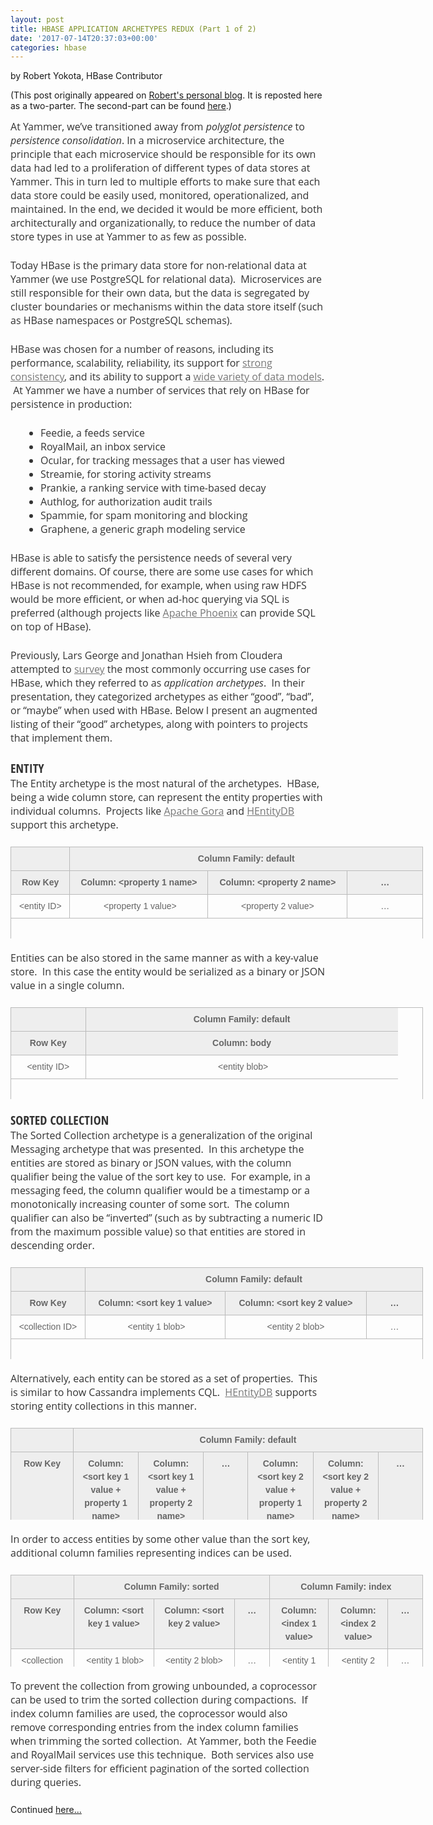 ```yaml
---
layout: post
title: HBASE APPLICATION ARCHETYPES REDUX (Part 1 of 2)
date: '2017-07-14T20:37:03+00:00'
categories: hbase
---
```

<div> 
    <p>by Robert Yokota, HBase Contributor</p> 
  </div> 
  <div> 
    <p>(This post originally appeared on <a href="https://yokota.blog/2017/07/12/hbase-application-archetypes-redux/">Robert's personal blog</a>. It is reposted here as a two-parter. The second-part can be found <a href="https://blogs.apache.org/hbase/entry/hbase-application-archetypes-redux2-part">here</a>.)</p> 
    <p style="box-sizing: border-box; border: 0px none; font-family: &quot;Open Sans&quot;, Helvetica, sans-serif; font-size: 16px; margin: 0px 0px 1.5em; outline: currentcolor none 0px; padding: 0px; vertical-align: baseline; color: #333333;">At Yammer, we’ve transitioned away from&nbsp;<em style="box-sizing: border-box; border: 0px none; font-family: inherit; font-weight: inherit; margin: 0px; outline: currentcolor none 0px; padding: 0px; vertical-align: baseline;">polyglot persistence</em> to <em style="box-sizing: border-box; border: 0px none; font-family: inherit; font-weight: inherit; margin: 0px; outline: currentcolor none 0px; padding: 0px; vertical-align: baseline;">persistence consolidation</em>. In a microservice architecture, the principle that each microservice should be responsible for its own data had led to a proliferation of different types of data stores at Yammer. This in turn led to multiple efforts to make sure that each data store could be easily used, monitored, operationalized, and maintained. In the end, we decided it would be more efficient, both architecturally and organizationally, to reduce the number of data store types in use at Yammer to as few as possible.</p> 
    <p style="box-sizing: border-box; border: 0px none; font-family: &quot;Open Sans&quot;, Helvetica, sans-serif; font-size: 16px; margin: 0px 0px 1.5em; outline: currentcolor none 0px; padding: 0px; vertical-align: baseline; color: #333333;">Today HBase is the primary data store for non-relational data at Yammer (we use PostgreSQL for relational data). &nbsp;Microservices are still responsible for their own data, but the data is segregated by cluster boundaries or mechanisms within the data store itself (such as HBase namespaces or PostgreSQL schemas).</p> 
    <p style="box-sizing: border-box; border: 0px none; font-family: &quot;Open Sans&quot;, Helvetica, sans-serif; font-size: 16px; margin: 0px 0px 1.5em; outline: currentcolor none 0px; padding: 0px; vertical-align: baseline; color: #333333;">HBase was chosen for a number of reasons, including its performance, scalability, reliability, its support for <a href="https://yokota.blog/2017/02/17/dont-settle-for-eventual-consistency/" style="box-sizing: border-box; border: 0px none; font-family: inherit; font-style: inherit; font-weight: inherit; margin: 0px; outline: currentcolor none 0px; padding: 0px; vertical-align: baseline; color: #777777; transition: all 0.3s ease-in-out 0s;">strong consistency</a>, and its ability to support a <a href="https://yokota.blog/2016/03/17/hbase-as-a-multi-model-data-store/" style="box-sizing: border-box; border: 0px none; font-family: inherit; font-style: inherit; font-weight: inherit; margin: 0px; outline: currentcolor none 0px; padding: 0px; vertical-align: baseline; color: #777777; transition: all 0.3s ease-in-out 0s;">wide variety of data models</a>. &nbsp;At Yammer we have a number of services that rely on HBase for persistence in production:</p> 
    <ul style="box-sizing: border-box; border: 0px none; font-family: &quot;Open Sans&quot;, Helvetica, sans-serif; font-size: 16px; margin: 0px 0px 1.5em 3em; outline: currentcolor none 0px; padding: 0px; vertical-align: baseline; list-style-position: initial; list-style-image: initial; color: #333333;"> 
      <li style="box-sizing: border-box; border: 0px none; font-family: inherit; font-style: inherit; font-weight: inherit; margin: 0px; outline: currentcolor none 0px; padding: 0px; vertical-align: baseline;">Feedie, a feeds service</li> 
      <li style="box-sizing: border-box; border: 0px none; font-family: inherit; font-style: inherit; font-weight: inherit; margin: 0px; outline: currentcolor none 0px; padding: 0px; vertical-align: baseline;">RoyalMail, an inbox service</li> 
      <li style="box-sizing: border-box; border: 0px none; font-family: inherit; font-style: inherit; font-weight: inherit; margin: 0px; outline: currentcolor none 0px; padding: 0px; vertical-align: baseline;">Ocular, for tracking messages that a user has viewed</li> 
      <li style="box-sizing: border-box; border: 0px none; font-family: inherit; font-style: inherit; font-weight: inherit; margin: 0px; outline: currentcolor none 0px; padding: 0px; vertical-align: baseline;">Streamie, for storing activity streams</li> 
      <li style="box-sizing: border-box; border: 0px none; font-family: inherit; font-style: inherit; font-weight: inherit; margin: 0px; outline: currentcolor none 0px; padding: 0px; vertical-align: baseline;">Prankie, a ranking service with time-based decay</li> 
      <li style="box-sizing: border-box; border: 0px none; font-family: inherit; font-style: inherit; font-weight: inherit; margin: 0px; outline: currentcolor none 0px; padding: 0px; vertical-align: baseline;">Authlog, for authorization audit trails</li> 
      <li style="box-sizing: border-box; border: 0px none; font-family: inherit; font-style: inherit; font-weight: inherit; margin: 0px; outline: currentcolor none 0px; padding: 0px; vertical-align: baseline;">Spammie, for spam monitoring and blocking</li> 
      <li style="box-sizing: border-box; border: 0px none; font-family: inherit; font-style: inherit; font-weight: inherit; margin: 0px; outline: currentcolor none 0px; padding: 0px; vertical-align: baseline;">Graphene, a generic graph modeling service</li> 
    </ul> 
    <p style="box-sizing: border-box; border: 0px none; font-family: &quot;Open Sans&quot;, Helvetica, sans-serif; font-size: 16px; margin: 0px 0px 1.5em; outline: currentcolor none 0px; padding: 0px; vertical-align: baseline; color: #333333;">HBase is able to satisfy the persistence needs of several very different domains. Of course, there are some use cases for which HBase is not recommended, for example, when using raw HDFS would be more efficient, or when ad-hoc querying via SQL is preferred (although projects like <a href="https://phoenix.apache.org/" style="box-sizing: border-box; border: 0px none; font-family: inherit; font-style: inherit; font-weight: inherit; margin: 0px; outline: currentcolor none 0px; padding: 0px; vertical-align: baseline; color: #777777; transition: all 0.3s ease-in-out 0s;">Apache Phoenix</a> can provide SQL on top of HBase).</p> 
    <p style="box-sizing: border-box; border: 0px none; font-family: &quot;Open Sans&quot;, Helvetica, sans-serif; font-size: 16px; margin: 0px 0px 1.5em; outline: currentcolor none 0px; padding: 0px; vertical-align: baseline; color: #333333;">Previously, Lars George and Jonathan Hsieh from Cloudera attempted to <a href="https://www.slideshare.net/HBaseCon/case-studies-session-7" style="box-sizing: border-box; border: 0px none; font-family: inherit; font-style: inherit; font-weight: inherit; margin: 0px; outline: currentcolor none 0px; padding: 0px; vertical-align: baseline; color: #777777; transition: all 0.3s ease-in-out 0s;">survey</a> the most commonly occurring use cases for HBase, which they referred to as <em style="box-sizing: border-box; border: 0px none; font-family: inherit; font-weight: inherit; margin: 0px; outline: currentcolor none 0px; padding: 0px; vertical-align: baseline;">application archetypes</em>. &nbsp;In their presentation, they categorized archetypes as either “good”, “bad”, or “maybe” when used with HBase. Below I present an augmented listing of their “good” archetypes, along with pointers to projects that implement them.</p> 
    <h4 style="font-family: &quot;Open Sans Condensed&quot;, Helvetica, sans-serif; letter-spacing: normal; box-sizing: border-box; border: 0px none; font-size: 20px; margin: 0px; outline: currentcolor none 0px; padding: 0px; vertical-align: baseline; clear: both; text-transform: uppercase; color: #333333;">ENTITY</h4> 
    <p style="box-sizing: border-box; border: 0px none; font-family: &quot;Open Sans&quot;, Helvetica, sans-serif; font-size: 16px; margin: 0px 0px 1.5em; outline: currentcolor none 0px; padding: 0px; vertical-align: baseline; color: #333333;">The Entity archetype is the most natural of the archetypes. &nbsp;HBase, being a wide column store, can represent the entity properties with individual columns. &nbsp;Projects like <a href="http://gora.apache.org/current/gora-hbase.html" style="color: #777777; border: 0px none; box-sizing: border-box; font-family: inherit; font-style: inherit; font-weight: inherit; margin: 0px; outline: currentcolor none 0px; padding: 0px; vertical-align: baseline; transition: all 0.3s ease-in-out 0s;">Apache Gora</a> and <a href="https://github.com/rayokota/hentitydb" style="color: #777777; border: 0px none; box-sizing: border-box; font-family: inherit; font-style: inherit; font-weight: inherit; margin: 0px; outline: currentcolor none 0px; padding: 0px; vertical-align: baseline; transition: all 0.3s ease-in-out 0s;">HEntityDB</a> support this archetype.</p> 
    <table id="zaposphere-table-courtyard" style="background-image: initial; background-position: initial; background-size: initial; background-repeat: initial; background-attachment: initial; background-origin: initial; background-clip: initial; box-sizing: border-box; border-width: 1px 1px 0px; border-style: solid; border-color: #bbbbbb; border-image: initial; font-family: Arial, sans-serif; font-size: 14px; margin: 20px 0px; outline: currentcolor none 0px; padding: 0px; vertical-align: baseline; border-spacing: 0px; width: 660px; font-stretch: normal; line-height: 1.5em; color: #666666; height: 147px;"> 
      <thead style="box-sizing: border-box; border: 0px none; font-family: inherit; font-style: inherit; font-weight: inherit; margin: 0px; outline: currentcolor none 0px; padding: 0px; vertical-align: baseline;"> 
        <tr style="box-sizing: border-box; border: 0px none; font-family: inherit; font-style: inherit; font-weight: inherit; margin: 0px; outline: currentcolor none 0px; padding: 0px; vertical-align: baseline;"> 
          <td style="font-weight: 600; font-size: 14px; line-height: 1.5em; font-family: Arial, sans-serif; box-sizing: border-box; border-width: 0px 0px 1px; border-top-style: initial; border-right-style: initial; border-bottom: 1px solid #bbbbbb; border-left-style: none; border-top-color: initial; border-right-color: initial; border-left-color: initial; border-image: initial; margin: 0px; outline: currentcolor none 0px; padding: 8px 12px; vertical-align: top; text-align: center; letter-spacing: 0px; background: #eeeeee none repeat scroll 0% 0%; width: 167px;"> </td> 
          <td colspan="3" style="font-weight: 600; font-size: 14px; line-height: 1.5em; font-family: Arial, sans-serif; box-sizing: border-box; border-width: 0px 0px 1px 1px; border-top-style: initial; border-right-style: initial; border-bottom: 1px solid #bbbbbb; border-left: 1px solid #bbbbbb; border-top-color: initial; border-right-color: initial; border-image: initial; margin: 0px; outline: currentcolor none 0px; padding: 8px 12px; vertical-align: top; text-align: center; letter-spacing: 0px; background: #eeeeee none repeat scroll 0% 0%; width: 1470px;">Column&nbsp;Family: default</td> 
        </tr> 
        <tr style="box-sizing: border-box; border: 0px none; font-family: inherit; font-style: inherit; font-weight: inherit; margin: 0px; outline: currentcolor none 0px; padding: 0px; vertical-align: baseline; background-color: #fafafa;"> 
          <td style="font-weight: 600; font-size: 14px; line-height: 1.5em; font-family: Arial, sans-serif; box-sizing: border-box; border-width: 0px 0px 1px; border-top-style: initial; border-right-style: initial; border-bottom: 1px solid #bbbbbb; border-left-style: none; border-top-color: initial; border-right-color: initial; border-left-color: initial; border-image: initial; margin: 0px; outline: currentcolor none 0px; padding: 8px 12px; vertical-align: top; text-align: center; letter-spacing: 0px; background: #eeeeee none repeat scroll 0% 0%; width: 167px;">Row Key</td> 
          <td style="font-weight: 600; font-size: 14px; line-height: 1.5em; font-family: Arial, sans-serif; box-sizing: border-box; border-width: 0px 0px 1px 1px; border-top-style: initial; border-right-style: initial; border-bottom: 1px solid #bbbbbb; border-left: 1px solid #bbbbbb; border-top-color: initial; border-right-color: initial; border-image: initial; margin: 0px; outline: currentcolor none 0px; padding: 8px 12px; vertical-align: top; text-align: center; letter-spacing: 0px; background: #eeeeee none repeat scroll 0% 0%; width: 564px;">Column: &lt;property 1 name&gt;</td> 
          <td style="font-weight: 600; font-size: 14px; line-height: 1.5em; font-family: Arial, sans-serif; box-sizing: border-box; border-width: 0px 0px 1px 1px; border-top-style: initial; border-right-style: initial; border-bottom: 1px solid #bbbbbb; border-left: 1px solid #bbbbbb; border-top-color: initial; border-right-color: initial; border-image: initial; margin: 0px; outline: currentcolor none 0px; padding: 8px 12px; vertical-align: top; text-align: center; letter-spacing: 0px; background: #eeeeee none repeat scroll 0% 0%; width: 571.922px;">Column: &lt;property 2 name&gt;</td> 
          <td style="font-weight: 600; font-size: 14px; line-height: 1.5em; font-family: Arial, sans-serif; box-sizing: border-box; border-width: 0px 0px 1px 1px; border-top-style: initial; border-right-style: initial; border-bottom: 1px solid #bbbbbb; border-left: 1px solid #bbbbbb; border-top-color: initial; border-right-color: initial; border-image: initial; margin: 0px; outline: currentcolor none 0px; padding: 8px 12px; vertical-align: top; text-align: center; letter-spacing: 0px; background: #eeeeee none repeat scroll 0% 0%; width: 334.078px;">…</td> 
        </tr> 
      </thead> 
      <tbody style="box-sizing: border-box; border: 0px none; font-family: inherit; font-style: inherit; font-weight: inherit; margin: 0px; outline: currentcolor none 0px; padding: 0px; vertical-align: baseline;"> 
        <tr style="box-sizing: border-box; border: 0px none; font-family: inherit; font-style: inherit; font-weight: inherit; margin: 0px; outline: currentcolor none 0px; padding: 0px; vertical-align: baseline;"> 
          <td style="font-size: 14px; line-height: 1.5em; font-family: Arial, sans-serif; box-sizing: border-box; border-width: 0px 0px 1px; border-top-style: initial; border-right-style: initial; border-bottom: 1px solid #bbbbbb; border-left-style: none; border-top-color: initial; border-right-color: initial; border-left-color: initial; border-image: initial; margin: 0px; outline: currentcolor none 0px; padding: 8px 12px; vertical-align: top; text-align: center; width: 167px;">&lt;entity ID&gt;</td> 
          <td style="font-size: 14px; line-height: 1.5em; font-family: Arial, sans-serif; box-sizing: border-box; border-width: 0px 0px 1px 1px; border-top-style: initial; border-right-style: initial; border-bottom: 1px solid #bbbbbb; border-left: 1px solid #bbbbbb; border-top-color: initial; border-right-color: initial; border-image: initial; margin: 0px; outline: currentcolor none 0px; padding: 8px 12px; vertical-align: top; text-align: center; width: 564px;">&nbsp;&lt;property 1 value&gt;</td> 
          <td style="font-size: 14px; line-height: 1.5em; font-family: Arial, sans-serif; box-sizing: border-box; border-width: 0px 0px 1px 1px; border-top-style: initial; border-right-style: initial; border-bottom: 1px solid #bbbbbb; border-left: 1px solid #bbbbbb; border-top-color: initial; border-right-color: initial; border-image: initial; margin: 0px; outline: currentcolor none 0px; padding: 8px 12px; vertical-align: top; text-align: center; width: 571.922px;">&lt;property 2 value&gt;</td> 
          <td style="font-size: 14px; line-height: 1.5em; font-family: Arial, sans-serif; box-sizing: border-box; border-width: 0px 0px 1px 1px; border-top-style: initial; border-right-style: initial; border-bottom: 1px solid #bbbbbb; border-left: 1px solid #bbbbbb; border-top-color: initial; border-right-color: initial; border-image: initial; margin: 0px; outline: currentcolor none 0px; padding: 8px 12px; vertical-align: top; text-align: center; width: 334.078px;">…</td> 
        </tr> 
      </tbody> 
    </table> 
    <p style="box-sizing: border-box; border: 0px none; font-family: &quot;Open Sans&quot;, Helvetica, sans-serif; font-size: 16px; margin: 0px 0px 1.5em; outline: currentcolor none 0px; padding: 0px; vertical-align: baseline; color: #333333;">Entities can be also stored in the same manner as with a key-value store. &nbsp;In this case the entity would be serialized as a binary or JSON value in a single column.</p> 
    <table id="zaposphere-table-courtyard" style="background-image: initial; background-position: initial; background-size: initial; background-repeat: initial; background-attachment: initial; background-origin: initial; background-clip: initial; box-sizing: border-box; border-width: 1px 1px 0px; border-style: solid; border-color: #bbbbbb; border-image: initial; font-family: Arial, sans-serif; font-size: 14px; margin: 20px 0px; outline: currentcolor none 0px; padding: 0px; vertical-align: baseline; border-spacing: 0px; width: 660px; font-stretch: normal; line-height: 1.5em; color: #666666; height: 147px;"> 
      <thead style="box-sizing: border-box; border: 0px none; font-family: inherit; font-style: inherit; font-weight: inherit; margin: 0px; outline: currentcolor none 0px; padding: 0px; vertical-align: baseline;"> 
        <tr style="box-sizing: border-box; border: 0px none; font-family: inherit; font-style: inherit; font-weight: inherit; margin: 0px; outline: currentcolor none 0px; padding: 0px; vertical-align: baseline;"> 
          <td style="font-weight: 600; font-size: 14px; line-height: 1.5em; font-family: Arial, sans-serif; box-sizing: border-box; border-width: 0px 0px 1px; border-top-style: initial; border-right-style: initial; border-bottom: 1px solid #bbbbbb; border-left-style: none; border-top-color: initial; border-right-color: initial; border-left-color: initial; border-image: initial; margin: 0px; outline: currentcolor none 0px; padding: 8px 12px; vertical-align: top; text-align: center; letter-spacing: 0px; background: #eeeeee none repeat scroll 0% 0%; width: 119px;"> </td> 
          <td style="font-weight: 600; font-size: 14px; line-height: 1.5em; font-family: Arial, sans-serif; box-sizing: border-box; border-width: 0px 0px 1px 1px; border-top-style: initial; border-right-style: initial; border-bottom: 1px solid #bbbbbb; border-left: 1px solid #bbbbbb; border-top-color: initial; border-right-color: initial; border-image: initial; margin: 0px; outline: currentcolor none 0px; padding: 8px 12px; vertical-align: top; text-align: center; letter-spacing: 0px; background: #eeeeee none repeat scroll 0% 0%; width: 499.734px;">Column&nbsp;Family: default</td> 
        </tr> 
        <tr style="box-sizing: border-box; border: 0px none; font-family: inherit; font-style: inherit; font-weight: inherit; margin: 0px; outline: currentcolor none 0px; padding: 0px; vertical-align: baseline; background-color: #fafafa;"> 
          <td style="font-weight: 600; font-size: 14px; line-height: 1.5em; font-family: Arial, sans-serif; box-sizing: border-box; border-width: 0px 0px 1px; border-top-style: initial; border-right-style: initial; border-bottom: 1px solid #bbbbbb; border-left-style: none; border-top-color: initial; border-right-color: initial; border-left-color: initial; border-image: initial; margin: 0px; outline: currentcolor none 0px; padding: 8px 12px; vertical-align: top; text-align: center; letter-spacing: 0px; background: #eeeeee none repeat scroll 0% 0%; width: 119px;">Row Key</td> 
          <td style="font-weight: 600; font-size: 14px; line-height: 1.5em; font-family: Arial, sans-serif; box-sizing: border-box; border-width: 0px 0px 1px 1px; border-top-style: initial; border-right-style: initial; border-bottom: 1px solid #bbbbbb; border-left: 1px solid #bbbbbb; border-top-color: initial; border-right-color: initial; border-image: initial; margin: 0px; outline: currentcolor none 0px; padding: 8px 12px; vertical-align: top; text-align: center; letter-spacing: 0px; background: #eeeeee none repeat scroll 0% 0%; width: 499.734px;">Column: body</td> 
        </tr> 
      </thead> 
      <tbody style="box-sizing: border-box; border: 0px none; font-family: inherit; font-style: inherit; font-weight: inherit; margin: 0px; outline: currentcolor none 0px; padding: 0px; vertical-align: baseline;"> 
        <tr style="box-sizing: border-box; border: 0px none; font-family: inherit; font-style: inherit; font-weight: inherit; margin: 0px; outline: currentcolor none 0px; padding: 0px; vertical-align: baseline;"> 
          <td style="font-size: 14px; line-height: 1.5em; font-family: Arial, sans-serif; box-sizing: border-box; border-width: 0px 0px 1px; border-top-style: initial; border-right-style: initial; border-bottom: 1px solid #bbbbbb; border-left-style: none; border-top-color: initial; border-right-color: initial; border-left-color: initial; border-image: initial; margin: 0px; outline: currentcolor none 0px; padding: 8px 12px; vertical-align: top; text-align: center; width: 119px;">&lt;entity ID&gt;</td> 
          <td style="font-size: 14px; line-height: 1.5em; font-family: Arial, sans-serif; box-sizing: border-box; border-width: 0px 0px 1px 1px; border-top-style: initial; border-right-style: initial; border-bottom: 1px solid #bbbbbb; border-left: 1px solid #bbbbbb; border-top-color: initial; border-right-color: initial; border-image: initial; margin: 0px; outline: currentcolor none 0px; padding: 8px 12px; vertical-align: top; text-align: center; width: 499.734px;">&nbsp;&lt;entity blob&gt;</td> 
        </tr> 
      </tbody> 
    </table> 
    <h4 style="font-family: &quot;Open Sans Condensed&quot;, Helvetica, sans-serif; letter-spacing: normal; box-sizing: border-box; border: 0px none; font-size: 20px; margin: 0px; outline: currentcolor none 0px; padding: 0px; vertical-align: baseline; clear: both; text-transform: uppercase; color: #333333;">SORTED COLLECTION</h4> 
    <p style="box-sizing: border-box; border: 0px none; font-family: &quot;Open Sans&quot;, Helvetica, sans-serif; font-size: 16px; margin: 0px 0px 1.5em; outline: currentcolor none 0px; padding: 0px; vertical-align: baseline; color: #333333;">The Sorted Collection archetype is a generalization of the original Messaging archetype that was presented. &nbsp;In this archetype the entities are stored as binary or JSON values, with the column qualifier being the value of the sort key to use. &nbsp;For example, in a messaging feed, the column qualifier would be a timestamp or a monotonically increasing counter of some sort. &nbsp;The column qualifier can also be “inverted” (such as by subtracting a numeric ID from the maximum possible value) so that entities are stored in descending order.</p> 
    <table id="zaposphere-table-courtyard" style="background-image: initial; background-position: initial; background-size: initial; background-repeat: initial; background-attachment: initial; background-origin: initial; background-clip: initial; box-sizing: border-box; border-width: 1px 1px 0px; border-style: solid; border-color: #bbbbbb; border-image: initial; font-family: Arial, sans-serif; font-size: 14px; margin: 20px 0px; outline: currentcolor none 0px; padding: 0px; vertical-align: baseline; border-spacing: 0px; width: 660px; font-stretch: normal; line-height: 1.5em; color: #666666; height: 147px;"> 
      <thead style="box-sizing: border-box; border: 0px none; font-family: inherit; font-style: inherit; font-weight: inherit; margin: 0px; outline: currentcolor none 0px; padding: 0px; vertical-align: baseline;"> 
        <tr style="box-sizing: border-box; border: 0px none; font-family: inherit; font-style: inherit; font-weight: inherit; margin: 0px; outline: currentcolor none 0px; padding: 0px; vertical-align: baseline;"> 
          <td style="font-weight: 600; font-size: 14px; line-height: 1.5em; font-family: Arial, sans-serif; box-sizing: border-box; border-width: 0px 0px 1px; border-top-style: initial; border-right-style: initial; border-bottom: 1px solid #bbbbbb; border-left-style: none; border-top-color: initial; border-right-color: initial; border-left-color: initial; border-image: initial; margin: 0px; outline: currentcolor none 0px; padding: 8px 12px; vertical-align: top; text-align: center; letter-spacing: 0px; background: #eeeeee none repeat scroll 0% 0%; width: 195px;"> </td> 
          <td colspan="3" style="font-weight: 600; font-size: 14px; line-height: 1.5em; font-family: Arial, sans-serif; box-sizing: border-box; border-width: 0px 0px 1px 1px; border-top-style: initial; border-right-style: initial; border-bottom: 1px solid #bbbbbb; border-left: 1px solid #bbbbbb; border-top-color: initial; border-right-color: initial; border-image: initial; margin: 0px; outline: currentcolor none 0px; padding: 8px 12px; vertical-align: top; text-align: center; letter-spacing: 0px; background: #eeeeee none repeat scroll 0% 0%; width: 1484.84px;">Column&nbsp;Family: default</td> 
        </tr> 
        <tr style="box-sizing: border-box; border: 0px none; font-family: inherit; font-style: inherit; font-weight: inherit; margin: 0px; outline: currentcolor none 0px; padding: 0px; vertical-align: baseline; background-color: #fafafa;"> 
          <td style="font-weight: 600; font-size: 14px; line-height: 1.5em; font-family: Arial, sans-serif; box-sizing: border-box; border-width: 0px 0px 1px; border-top-style: initial; border-right-style: initial; border-bottom: 1px solid #bbbbbb; border-left-style: none; border-top-color: initial; border-right-color: initial; border-left-color: initial; border-image: initial; margin: 0px; outline: currentcolor none 0px; padding: 8px 12px; vertical-align: top; text-align: center; letter-spacing: 0px; background: #eeeeee none repeat scroll 0% 0%; width: 195px;">Row Key</td> 
          <td style="font-weight: 600; font-size: 14px; line-height: 1.5em; font-family: Arial, sans-serif; box-sizing: border-box; border-width: 0px 0px 1px 1px; border-top-style: initial; border-right-style: initial; border-bottom: 1px solid #bbbbbb; border-left: 1px solid #bbbbbb; border-top-color: initial; border-right-color: initial; border-image: initial; margin: 0px; outline: currentcolor none 0px; padding: 8px 12px; vertical-align: top; text-align: center; letter-spacing: 0px; background: #eeeeee none repeat scroll 0% 0%; width: 623px;">Column: &lt;sort key 1 value&gt;</td> 
          <td style="font-weight: 600; font-size: 14px; line-height: 1.5em; font-family: Arial, sans-serif; box-sizing: border-box; border-width: 0px 0px 1px 1px; border-top-style: initial; border-right-style: initial; border-bottom: 1px solid #bbbbbb; border-left: 1px solid #bbbbbb; border-top-color: initial; border-right-color: initial; border-image: initial; margin: 0px; outline: currentcolor none 0px; padding: 8px 12px; vertical-align: top; text-align: center; letter-spacing: 0px; background: #eeeeee none repeat scroll 0% 0%; width: 629px;">Column: &lt;sort key 2 value&gt;</td> 
          <td style="font-weight: 600; font-size: 14px; line-height: 1.5em; font-family: Arial, sans-serif; box-sizing: border-box; border-width: 0px 0px 1px 1px; border-top-style: initial; border-right-style: initial; border-bottom: 1px solid #bbbbbb; border-left: 1px solid #bbbbbb; border-top-color: initial; border-right-color: initial; border-image: initial; margin: 0px; outline: currentcolor none 0px; padding: 8px 12px; vertical-align: top; text-align: center; letter-spacing: 0px; background: #eeeeee none repeat scroll 0% 0%; width: 232.844px;">…</td> 
        </tr> 
      </thead> 
      <tbody style="box-sizing: border-box; border: 0px none; font-family: inherit; font-style: inherit; font-weight: inherit; margin: 0px; outline: currentcolor none 0px; padding: 0px; vertical-align: baseline;"> 
        <tr style="box-sizing: border-box; border: 0px none; font-family: inherit; font-style: inherit; font-weight: inherit; margin: 0px; outline: currentcolor none 0px; padding: 0px; vertical-align: baseline;"> 
          <td style="font-size: 14px; line-height: 1.5em; font-family: Arial, sans-serif; box-sizing: border-box; border-width: 0px 0px 1px; border-top-style: initial; border-right-style: initial; border-bottom: 1px solid #bbbbbb; border-left-style: none; border-top-color: initial; border-right-color: initial; border-left-color: initial; border-image: initial; margin: 0px; outline: currentcolor none 0px; padding: 8px 12px; vertical-align: top; text-align: center; width: 195px;">&lt;collection ID&gt;</td> 
          <td style="font-size: 14px; line-height: 1.5em; font-family: Arial, sans-serif; box-sizing: border-box; border-width: 0px 0px 1px 1px; border-top-style: initial; border-right-style: initial; border-bottom: 1px solid #bbbbbb; border-left: 1px solid #bbbbbb; border-top-color: initial; border-right-color: initial; border-image: initial; margin: 0px; outline: currentcolor none 0px; padding: 8px 12px; vertical-align: top; text-align: center; width: 623px;">&nbsp;&lt;entity 1 blob&gt;</td> 
          <td style="font-size: 14px; line-height: 1.5em; font-family: Arial, sans-serif; box-sizing: border-box; border-width: 0px 0px 1px 1px; border-top-style: initial; border-right-style: initial; border-bottom: 1px solid #bbbbbb; border-left: 1px solid #bbbbbb; border-top-color: initial; border-right-color: initial; border-image: initial; margin: 0px; outline: currentcolor none 0px; padding: 8px 12px; vertical-align: top; text-align: center; width: 629px;">&lt;entity 2 blob&gt;</td> 
          <td style="font-size: 14px; line-height: 1.5em; font-family: Arial, sans-serif; box-sizing: border-box; border-width: 0px 0px 1px 1px; border-top-style: initial; border-right-style: initial; border-bottom: 1px solid #bbbbbb; border-left: 1px solid #bbbbbb; border-top-color: initial; border-right-color: initial; border-image: initial; margin: 0px; outline: currentcolor none 0px; padding: 8px 12px; vertical-align: top; text-align: center; width: 232.844px;">…</td> 
        </tr> 
      </tbody> 
    </table> 
    <p style="box-sizing: border-box; border: 0px none; font-family: &quot;Open Sans&quot;, Helvetica, sans-serif; font-size: 16px; margin: 0px 0px 1.5em; outline: currentcolor none 0px; padding: 0px; vertical-align: baseline; color: #333333;">Alternatively, each entity can be stored as a set of properties. &nbsp;This is similar to how Cassandra implements CQL. &nbsp;<a href="https://github.com/rayokota/hentitydb" style="color: #777777; border: 0px none; box-sizing: border-box; font-family: inherit; font-style: inherit; font-weight: inherit; margin: 0px; outline: currentcolor none 0px; padding: 0px; vertical-align: baseline; transition: all 0.3s ease-in-out 0s;">HEntityDB</a> supports storing entity collections in this manner.</p> 
    <table id="zaposphere-table-courtyard" style="background-image: initial; background-position: initial; background-size: initial; background-repeat: initial; background-attachment: initial; background-origin: initial; background-clip: initial; box-sizing: border-box; border-width: 1px 1px 0px; border-style: solid; border-color: #bbbbbb; border-image: initial; font-family: Arial, sans-serif; font-size: 14px; margin: 20px 0px; outline: currentcolor none 0px; padding: 0px; vertical-align: baseline; border-spacing: 0px; width: 660px; font-stretch: normal; line-height: 1.5em; color: #666666; height: 147px;"> 
      <thead style="box-sizing: border-box; border: 0px none; font-family: inherit; font-style: inherit; font-weight: inherit; margin: 0px; outline: currentcolor none 0px; padding: 0px; vertical-align: baseline;"> 
        <tr style="box-sizing: border-box; border: 0px none; font-family: inherit; font-style: inherit; font-weight: inherit; margin: 0px; outline: currentcolor none 0px; padding: 0px; vertical-align: baseline;"> 
          <td style="font-weight: 600; font-size: 14px; line-height: 1.5em; font-family: Arial, sans-serif; box-sizing: border-box; border-width: 0px 0px 1px; border-top-style: initial; border-right-style: initial; border-bottom: 1px solid #bbbbbb; border-left-style: none; border-top-color: initial; border-right-color: initial; border-left-color: initial; border-image: initial; margin: 0px; outline: currentcolor none 0px; padding: 8px 12px; vertical-align: top; text-align: center; letter-spacing: 0px; background: #eeeeee none repeat scroll 0% 0%; width: 195px;"> </td> 
          <td colspan="6" style="font-weight: 600; font-size: 14px; line-height: 1.5em; font-family: Arial, sans-serif; box-sizing: border-box; border-width: 0px 0px 1px 1px; border-top-style: initial; border-right-style: initial; border-bottom: 1px solid #bbbbbb; border-left: 1px solid #bbbbbb; border-top-color: initial; border-right-color: initial; border-image: initial; margin: 0px; outline: currentcolor none 0px; padding: 8px 12px; vertical-align: top; text-align: center; letter-spacing: 0px; background: #eeeeee none repeat scroll 0% 0%; width: 2185px;">Column&nbsp;Family: default</td> 
        </tr> 
        <tr style="box-sizing: border-box; border: 0px none; font-family: inherit; font-style: inherit; font-weight: inherit; margin: 0px; outline: currentcolor none 0px; padding: 0px; vertical-align: baseline; background-color: #fafafa;"> 
          <td style="font-weight: 600; font-size: 14px; line-height: 1.5em; font-family: Arial, sans-serif; box-sizing: border-box; border-width: 0px 0px 1px; border-top-style: initial; border-right-style: initial; border-bottom: 1px solid #bbbbbb; border-left-style: none; border-top-color: initial; border-right-color: initial; border-left-color: initial; border-image: initial; margin: 0px; outline: currentcolor none 0px; padding: 8px 12px; vertical-align: top; text-align: center; letter-spacing: 0px; background: #eeeeee none repeat scroll 0% 0%; width: 195px;">Row Key</td> 
          <td style="font-weight: 600; font-size: 14px; line-height: 1.5em; font-family: Arial, sans-serif; box-sizing: border-box; border-width: 0px 0px 1px 1px; border-top-style: initial; border-right-style: initial; border-bottom: 1px solid #bbbbbb; border-left: 1px solid #bbbbbb; border-top-color: initial; border-right-color: initial; border-image: initial; margin: 0px; outline: currentcolor none 0px; padding: 8px 12px; vertical-align: top; text-align: center; letter-spacing: 0px; background: #eeeeee none repeat scroll 0% 0%; width: 330px;">Column: &lt;sort key 1 value + property 1 name&gt;</td> 
          <td style="font-weight: 600; font-size: 14px; line-height: 1.5em; font-family: Arial, sans-serif; box-sizing: border-box; border-width: 0px 0px 1px 1px; border-top-style: initial; border-right-style: initial; border-bottom: 1px solid #bbbbbb; border-left: 1px solid #bbbbbb; border-top-color: initial; border-right-color: initial; border-image: initial; margin: 0px; outline: currentcolor none 0px; padding: 8px 12px; vertical-align: top; text-align: center; letter-spacing: 0px; background: #eeeeee none repeat scroll 0% 0%; width: 330px;">Column: &lt;sort key 1 value + property 2 name&gt;</td> 
          <td style="font-weight: 600; font-size: 14px; line-height: 1.5em; font-family: Arial, sans-serif; box-sizing: border-box; border-width: 0px 0px 1px 1px; border-top-style: initial; border-right-style: initial; border-bottom: 1px solid #bbbbbb; border-left: 1px solid #bbbbbb; border-top-color: initial; border-right-color: initial; border-image: initial; margin: 0px; outline: currentcolor none 0px; padding: 8px 12px; vertical-align: top; text-align: center; letter-spacing: 0px; background: #eeeeee none repeat scroll 0% 0%; width: 438px;">…</td> 
          <td style="font-weight: 600; font-size: 14px; line-height: 1.5em; font-family: Arial, sans-serif; box-sizing: border-box; border-width: 0px 0px 1px 1px; border-top-style: initial; border-right-style: initial; border-bottom: 1px solid #bbbbbb; border-left: 1px solid #bbbbbb; border-top-color: initial; border-right-color: initial; border-image: initial; margin: 0px; outline: currentcolor none 0px; padding: 8px 12px; vertical-align: top; text-align: center; letter-spacing: 0px; background: #eeeeee none repeat scroll 0% 0%; width: 330px;">Column: &lt;sort key 2 value + property 1 name&gt;</td> 
          <td style="font-weight: 600; font-size: 14px; line-height: 1.5em; font-family: Arial, sans-serif; box-sizing: border-box; border-width: 0px 0px 1px 1px; border-top-style: initial; border-right-style: initial; border-bottom: 1px solid #bbbbbb; border-left: 1px solid #bbbbbb; border-top-color: initial; border-right-color: initial; border-image: initial; margin: 0px; outline: currentcolor none 0px; padding: 8px 12px; vertical-align: top; text-align: center; letter-spacing: 0px; background: #eeeeee none repeat scroll 0% 0%; width: 230px;">Column: &lt;sort key 2 value + property 2 name&gt;</td> 
          <td style="font-weight: 600; font-size: 14px; line-height: 1.5em; font-family: Arial, sans-serif; box-sizing: border-box; border-width: 0px 0px 1px 1px; border-top-style: initial; border-right-style: initial; border-bottom: 1px solid #bbbbbb; border-left: 1px solid #bbbbbb; border-top-color: initial; border-right-color: initial; border-image: initial; margin: 0px; outline: currentcolor none 0px; padding: 8px 12px; vertical-align: top; text-align: center; letter-spacing: 0px; background: #eeeeee none repeat scroll 0% 0%; width: 438px;">…</td> 
        </tr> 
      </thead> 
      <tbody style="box-sizing: border-box; border: 0px none; font-family: inherit; font-style: inherit; font-weight: inherit; margin: 0px; outline: currentcolor none 0px; padding: 0px; vertical-align: baseline;"> 
        <tr style="box-sizing: border-box; border: 0px none; font-family: inherit; font-style: inherit; font-weight: inherit; margin: 0px; outline: currentcolor none 0px; padding: 0px; vertical-align: baseline;"> 
          <td style="font-size: 14px; line-height: 1.5em; font-family: Arial, sans-serif; box-sizing: border-box; border-width: 0px 0px 1px; border-top-style: initial; border-right-style: initial; border-bottom: 1px solid #bbbbbb; border-left-style: none; border-top-color: initial; border-right-color: initial; border-left-color: initial; border-image: initial; margin: 0px; outline: currentcolor none 0px; padding: 8px 12px; vertical-align: top; text-align: center; width: 195px;">&lt;collection ID&gt;</td> 
          <td style="font-size: 14px; line-height: 1.5em; font-family: Arial, sans-serif; box-sizing: border-box; border-width: 0px 0px 1px 1px; border-top-style: initial; border-right-style: initial; border-bottom: 1px solid #bbbbbb; border-left: 1px solid #bbbbbb; border-top-color: initial; border-right-color: initial; border-image: initial; margin: 0px; outline: currentcolor none 0px; padding: 8px 12px; vertical-align: top; text-align: center; width: 330px;">&lt;property 1 of entity 1&gt;</td> 
          <td style="font-size: 14px; line-height: 1.5em; font-family: Arial, sans-serif; box-sizing: border-box; border-width: 0px 0px 1px 1px; border-top-style: initial; border-right-style: initial; border-bottom: 1px solid #bbbbbb; border-left: 1px solid #bbbbbb; border-top-color: initial; border-right-color: initial; border-image: initial; margin: 0px; outline: currentcolor none 0px; padding: 8px 12px; vertical-align: top; text-align: center; width: 330px;">&lt;property 2 of entity 1&gt;</td> 
          <td style="font-size: 14px; line-height: 1.5em; font-family: Arial, sans-serif; box-sizing: border-box; border-width: 0px 0px 1px 1px; border-top-style: initial; border-right-style: initial; border-bottom: 1px solid #bbbbbb; border-left: 1px solid #bbbbbb; border-top-color: initial; border-right-color: initial; border-image: initial; margin: 0px; outline: currentcolor none 0px; padding: 8px 12px; vertical-align: top; text-align: center; width: 438px;">…</td> 
          <td style="font-size: 14px; line-height: 1.5em; font-family: Arial, sans-serif; box-sizing: border-box; border-width: 0px 0px 1px 1px; border-top-style: initial; border-right-style: initial; border-bottom: 1px solid #bbbbbb; border-left: 1px solid #bbbbbb; border-top-color: initial; border-right-color: initial; border-image: initial; margin: 0px; outline: currentcolor none 0px; padding: 8px 12px; vertical-align: top; text-align: center; width: 330px;">&lt;property 1 of entity 2&gt;</td> 
          <td style="font-size: 14px; line-height: 1.5em; font-family: Arial, sans-serif; box-sizing: border-box; border-width: 0px 0px 1px 1px; border-top-style: initial; border-right-style: initial; border-bottom: 1px solid #bbbbbb; border-left: 1px solid #bbbbbb; border-top-color: initial; border-right-color: initial; border-image: initial; margin: 0px; outline: currentcolor none 0px; padding: 8px 12px; vertical-align: top; text-align: center; width: 330px;">&lt;property 2 of entity 2&gt;</td> 
          <td style="font-size: 14px; line-height: 1.5em; font-family: Arial, sans-serif; box-sizing: border-box; border-width: 0px 0px 1px 1px; border-top-style: initial; border-right-style: initial; border-bottom: 1px solid #bbbbbb; border-left: 1px solid #bbbbbb; border-top-color: initial; border-right-color: initial; border-image: initial; margin: 0px; outline: currentcolor none 0px; padding: 8px 12px; vertical-align: top; text-align: center; width: 438px;">…</td> 
        </tr> 
      </tbody> 
    </table> 
    <p style="box-sizing: border-box; border: 0px none; font-family: &quot;Open Sans&quot;, Helvetica, sans-serif; font-size: 16px; margin: 0px 0px 1.5em; outline: currentcolor none 0px; padding: 0px; vertical-align: baseline; color: #333333;">In order to access entities by some other value than the sort key, additional column families representing indices can be used.</p> 
    <table id="zaposphere-table-courtyard" style="background-image: initial; background-position: initial; background-size: initial; background-repeat: initial; background-attachment: initial; background-origin: initial; background-clip: initial; box-sizing: border-box; border-width: 1px 1px 0px; border-style: solid; border-color: #bbbbbb; border-image: initial; font-family: Arial, sans-serif; font-size: 14px; margin: 20px 0px; outline: currentcolor none 0px; padding: 0px; vertical-align: baseline; border-spacing: 0px; width: 660px; font-stretch: normal; line-height: 1.5em; color: #666666; height: 147px;"> 
      <thead style="box-sizing: border-box; border: 0px none; font-family: inherit; font-style: inherit; font-weight: inherit; margin: 0px; outline: currentcolor none 0px; padding: 0px; vertical-align: baseline;"> 
        <tr style="box-sizing: border-box; border: 0px none; font-family: inherit; font-style: inherit; font-weight: inherit; margin: 0px; outline: currentcolor none 0px; padding: 0px; vertical-align: baseline;"> 
          <td style="font-weight: 600; font-size: 14px; line-height: 1.5em; font-family: Arial, sans-serif; box-sizing: border-box; border-width: 0px 0px 1px; border-top-style: initial; border-right-style: initial; border-bottom: 1px solid #bbbbbb; border-left-style: none; border-top-color: initial; border-right-color: initial; border-left-color: initial; border-image: initial; margin: 0px; outline: currentcolor none 0px; padding: 8px 12px; vertical-align: top; text-align: center; letter-spacing: 0px; background: #eeeeee none repeat scroll 0% 0%; width: 195px;"> </td> 
          <td colspan="3" style="font-weight: 600; font-size: 14px; line-height: 1.5em; font-family: Arial, sans-serif; box-sizing: border-box; border-width: 0px 0px 1px 1px; border-top-style: initial; border-right-style: initial; border-bottom: 1px solid #bbbbbb; border-left: 1px solid #bbbbbb; border-top-color: initial; border-right-color: initial; border-image: initial; margin: 0px; outline: currentcolor none 0px; padding: 8px 12px; vertical-align: top; text-align: center; letter-spacing: 0px; background: #eeeeee none repeat scroll 0% 0%; width: 1484px;">Column&nbsp;Family: sorted</td> 
          <td colspan="3" style="font-weight: 600; font-size: 14px; line-height: 1.5em; font-family: Arial, sans-serif; box-sizing: border-box; border-width: 0px 0px 1px 1px; border-top-style: initial; border-right-style: initial; border-bottom: 1px solid #bbbbbb; border-left: 1px solid #bbbbbb; border-top-color: initial; border-right-color: initial; border-image: initial; margin: 0px; outline: currentcolor none 0px; padding: 8px 12px; vertical-align: top; text-align: center; letter-spacing: 0px; background: #eeeeee none repeat scroll 0% 0%; width: 696px;">Column&nbsp;Family: index</td> 
        </tr> 
        <tr style="box-sizing: border-box; border: 0px none; font-family: inherit; font-style: inherit; font-weight: inherit; margin: 0px; outline: currentcolor none 0px; padding: 0px; vertical-align: baseline; background-color: #fafafa;"> 
          <td style="font-weight: 600; font-size: 14px; line-height: 1.5em; font-family: Arial, sans-serif; box-sizing: border-box; border-width: 0px 0px 1px; border-top-style: initial; border-right-style: initial; border-bottom: 1px solid #bbbbbb; border-left-style: none; border-top-color: initial; border-right-color: initial; border-left-color: initial; border-image: initial; margin: 0px; outline: currentcolor none 0px; padding: 8px 12px; vertical-align: top; text-align: center; letter-spacing: 0px; background: #eeeeee none repeat scroll 0% 0%; width: 195px;">Row Key</td> 
          <td style="font-weight: 600; font-size: 14px; line-height: 1.5em; font-family: Arial, sans-serif; box-sizing: border-box; border-width: 0px 0px 1px 1px; border-top-style: initial; border-right-style: initial; border-bottom: 1px solid #bbbbbb; border-left: 1px solid #bbbbbb; border-top-color: initial; border-right-color: initial; border-image: initial; margin: 0px; outline: currentcolor none 0px; padding: 8px 12px; vertical-align: top; text-align: center; letter-spacing: 0px; background: #eeeeee none repeat scroll 0% 0%; width: 623px;">Column: &lt;sort key 1 value&gt;</td> 
          <td style="font-weight: 600; font-size: 14px; line-height: 1.5em; font-family: Arial, sans-serif; box-sizing: border-box; border-width: 0px 0px 1px 1px; border-top-style: initial; border-right-style: initial; border-bottom: 1px solid #bbbbbb; border-left: 1px solid #bbbbbb; border-top-color: initial; border-right-color: initial; border-image: initial; margin: 0px; outline: currentcolor none 0px; padding: 8px 12px; vertical-align: top; text-align: center; letter-spacing: 0px; background: #eeeeee none repeat scroll 0% 0%; width: 623.312px;">Column: &lt;sort key 2 value&gt;</td> 
          <td style="font-weight: 600; font-size: 14px; line-height: 1.5em; font-family: Arial, sans-serif; box-sizing: border-box; border-width: 0px 0px 1px 1px; border-top-style: initial; border-right-style: initial; border-bottom: 1px solid #bbbbbb; border-left: 1px solid #bbbbbb; border-top-color: initial; border-right-color: initial; border-image: initial; margin: 0px; outline: currentcolor none 0px; padding: 8px 12px; vertical-align: top; text-align: center; letter-spacing: 0px; background: #eeeeee none repeat scroll 0% 0%; width: 237.688px;">…</td> 
          <td style="font-weight: 600; font-size: 14px; line-height: 1.5em; font-family: Arial, sans-serif; box-sizing: border-box; border-width: 0px 0px 1px 1px; border-top-style: initial; border-right-style: initial; border-bottom: 1px solid #bbbbbb; border-left: 1px solid #bbbbbb; border-top-color: initial; border-right-color: initial; border-image: initial; margin: 0px; outline: currentcolor none 0px; padding: 8px 12px; vertical-align: top; text-align: center; letter-spacing: 0px; background: #eeeeee none repeat scroll 0% 0%; width: 232px;">Column: &lt;index 1 value&gt;</td> 
          <td style="font-weight: 600; font-size: 14px; line-height: 1.5em; font-family: Arial, sans-serif; box-sizing: border-box; border-width: 0px 0px 1px 1px; border-top-style: initial; border-right-style: initial; border-bottom: 1px solid #bbbbbb; border-left: 1px solid #bbbbbb; border-top-color: initial; border-right-color: initial; border-image: initial; margin: 0px; outline: currentcolor none 0px; padding: 8px 12px; vertical-align: top; text-align: center; letter-spacing: 0px; background: #eeeeee none repeat scroll 0% 0%; width: 232px;">Column: &lt;index 2 value&gt;</td> 
          <td style="font-weight: 600; font-size: 14px; line-height: 1.5em; font-family: Arial, sans-serif; box-sizing: border-box; border-width: 0px 0px 1px 1px; border-top-style: initial; border-right-style: initial; border-bottom: 1px solid #bbbbbb; border-left: 1px solid #bbbbbb; border-top-color: initial; border-right-color: initial; border-image: initial; margin: 0px; outline: currentcolor none 0px; padding: 8px 12px; vertical-align: top; text-align: center; letter-spacing: 0px; background: #eeeeee none repeat scroll 0% 0%; width: 232px;">…</td> 
        </tr> 
      </thead> 
      <tbody style="box-sizing: border-box; border: 0px none; font-family: inherit; font-style: inherit; font-weight: inherit; margin: 0px; outline: currentcolor none 0px; padding: 0px; vertical-align: baseline;"> 
        <tr style="box-sizing: border-box; border: 0px none; font-family: inherit; font-style: inherit; font-weight: inherit; margin: 0px; outline: currentcolor none 0px; padding: 0px; vertical-align: baseline;"> 
          <td style="font-size: 14px; line-height: 1.5em; font-family: Arial, sans-serif; box-sizing: border-box; border-width: 0px 0px 1px; border-top-style: initial; border-right-style: initial; border-bottom: 1px solid #bbbbbb; border-left-style: none; border-top-color: initial; border-right-color: initial; border-left-color: initial; border-image: initial; margin: 0px; outline: currentcolor none 0px; padding: 8px 12px; vertical-align: top; text-align: center; width: 195px;">&lt;collection ID&gt;</td> 
          <td style="font-size: 14px; line-height: 1.5em; font-family: Arial, sans-serif; box-sizing: border-box; border-width: 0px 0px 1px 1px; border-top-style: initial; border-right-style: initial; border-bottom: 1px solid #bbbbbb; border-left: 1px solid #bbbbbb; border-top-color: initial; border-right-color: initial; border-image: initial; margin: 0px; outline: currentcolor none 0px; padding: 8px 12px; vertical-align: top; text-align: center; width: 623px;">&nbsp;&lt;entity 1 blob&gt;</td> 
          <td style="font-size: 14px; line-height: 1.5em; font-family: Arial, sans-serif; box-sizing: border-box; border-width: 0px 0px 1px 1px; border-top-style: initial; border-right-style: initial; border-bottom: 1px solid #bbbbbb; border-left: 1px solid #bbbbbb; border-top-color: initial; border-right-color: initial; border-image: initial; margin: 0px; outline: currentcolor none 0px; padding: 8px 12px; vertical-align: top; text-align: center; width: 623.312px;">&lt;entity 2 blob&gt;</td> 
          <td style="font-size: 14px; line-height: 1.5em; font-family: Arial, sans-serif; box-sizing: border-box; border-width: 0px 0px 1px 1px; border-top-style: initial; border-right-style: initial; border-bottom: 1px solid #bbbbbb; border-left: 1px solid #bbbbbb; border-top-color: initial; border-right-color: initial; border-image: initial; margin: 0px; outline: currentcolor none 0px; padding: 8px 12px; vertical-align: top; text-align: center; width: 237.688px;">…</td> 
          <td style="font-size: 14px; line-height: 1.5em; font-family: Arial, sans-serif; box-sizing: border-box; border-width: 0px 0px 1px 1px; border-top-style: initial; border-right-style: initial; border-bottom: 1px solid #bbbbbb; border-left: 1px solid #bbbbbb; border-top-color: initial; border-right-color: initial; border-image: initial; margin: 0px; outline: currentcolor none 0px; padding: 8px 12px; vertical-align: top; text-align: center; width: 232px;">&lt;entity 1 blob&gt;</td> 
          <td style="font-size: 14px; line-height: 1.5em; font-family: Arial, sans-serif; box-sizing: border-box; border-width: 0px 0px 1px 1px; border-top-style: initial; border-right-style: initial; border-bottom: 1px solid #bbbbbb; border-left: 1px solid #bbbbbb; border-top-color: initial; border-right-color: initial; border-image: initial; margin: 0px; outline: currentcolor none 0px; padding: 8px 12px; vertical-align: top; text-align: center; width: 232px;">&lt;entity 2 blob&gt;</td> 
          <td style="font-size: 14px; line-height: 1.5em; font-family: Arial, sans-serif; box-sizing: border-box; border-width: 0px 0px 1px 1px; border-top-style: initial; border-right-style: initial; border-bottom: 1px solid #bbbbbb; border-left: 1px solid #bbbbbb; border-top-color: initial; border-right-color: initial; border-image: initial; margin: 0px; outline: currentcolor none 0px; padding: 8px 12px; vertical-align: top; text-align: center; width: 232px;">…</td> 
        </tr> 
      </tbody> 
    </table> 
    <p style="box-sizing: border-box; border: 0px none; font-family: &quot;Open Sans&quot;, Helvetica, sans-serif; font-size: 16px; margin: 0px 0px 1.5em; outline: currentcolor none 0px; padding: 0px; vertical-align: baseline; color: #333333;">To prevent the collection from growing unbounded, a coprocessor can be used to trim the sorted collection during compactions. &nbsp;If index column families are used, the coprocessor would also remove corresponding entries from the index column families when trimming the sorted collection. &nbsp;At Yammer, both the Feedie and RoyalMail services use this technique. &nbsp;Both services also use server-side filters for efficient pagination of the sorted collection during queries.</p> 
    <p>Continued <a href="https://blogs.apache.org/hbase/entry/hbase-application-archetypes-redux2-part">here...</a> </p> 
    <p style="box-sizing: border-box; border: 0px none; font-family: &quot;Open Sans&quot;, Helvetica, sans-serif; font-size: 16px; margin: 0px 0px 1.5em; outline: currentcolor none 0px; padding: 0px; vertical-align: baseline; color: #333333;"><br /></p> 
  </div> 
  <div> </div>
